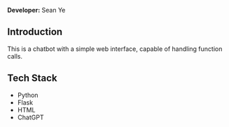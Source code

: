 **Developer:** Sean Ye

## Introduction  
This is a chatbot with a simple web interface, capable of handling function calls.  

## Tech Stack  
- Python  
- Flask  
- HTML  
- ChatGPT 

